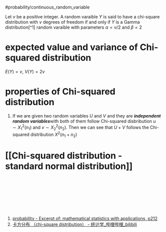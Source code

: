 #probability/continuous_random_variable

Let $v$ be a positive integer. A random varaible $Y$ is said to have a chi-square distribution with $v$ degrees of freedom if and only if $Y$ is a Gamma distribution[^1] random varaible with parameters $\alpha = v/2$ and $\beta = 2$  

# expected value and variance of Chi-squared distribution

$E(Y) = v$, $V(Y) = 2v$  

# properties of Chi-squared distribution

1. If we are given two random variables $U$ and $V$ and they are ***independent random variables***with both of them follow Chi-squared disbribution $u \sim X_1^2(n_1)$ and $v \sim X_2^2(n_2)$. Then we can see that $U + V$ follows the Chi-squared distribution $X^2(n_1+n_2)$

# [[Chi-squared distribution - standard normal distribution]]




‍

‍

‍

‍

1. [probability - Excerpt of: mathematical statistics with applications, p212](lt://open/o4PvxV1n6km1Sjkyrd33GA)
2. [卡方分布 （chi-square distribution） - 统计学_哔哩哔哩_bilibili](https://www.bilibili.com/video/BV1aa4y1v7Pf/?spm_id_from=333.337.search-card.all.click&vd_source=e9462c9b29bac95dc3eade97d3ef3d9d)

‍